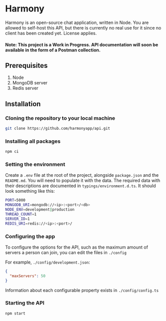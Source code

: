 # Harmony

Harmony is an open-source chat application, written in Node. You are allowed to self-host this API, but there is currently no real use for it since no client has been created yet. License applies.

#### Note: This project is a Work in Progress. API documentation will soon be available in the form of a Postman collection.

## Prerequisites
1) Node
2) MongoDB server
3) Redis server

## Installation
### Cloning the repository to your local machine

```bash
git clone https://github.com/harmonyapp/api.git
```

### Installing all packages
```bash
npm ci
```

### Setting the environment
Create a `.env` file at the root of the project, alongside `package.json` and the `README.md`. You will need to populate it with the data. The required data with their descriptions are documented in `typings/environment.d.ts`. It should look something like this:
```bash // bash disables syntax highlighting for this particular case. Couldn't find a contender
PORT=5000
MONGODB_URI=mongodb://<ip>:<port>/<db>
NODE_ENV=development|production
THREAD_COUNT=1
SERVER_ID=1
REDIS_URI=redis://<ip>:<port>/
```

### Configuring the app
To configure the options for the API, such as the maximum amount of servers a person can join, you can edit the files in `./config`

For example, `./config/development.json`:
```json
{
  "maxServers": 50
}
```

Information about each configurable property exists in `./config/config.ts`


### Starting the API
```bash
npm start
```
